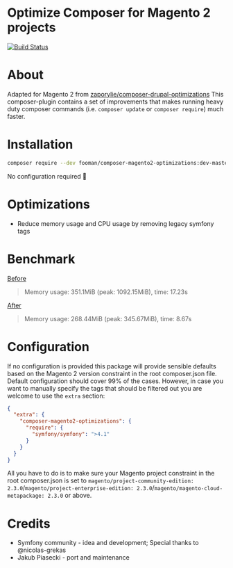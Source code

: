 Optimize Composer for Magento 2 projects
====
[![Build Status](https://travis-ci.org/fooman/composer-magento2-optimizations.svg?branch=master)](https://travis-ci.org/fooman/composer-magento2-optimizations)

# About
Adapted for Magento 2 from [zaporylie/composer-drupal-optimizations](https://github.com/zaporylie/composer-drupal-optimizations)
This composer-plugin contains a set of improvements that makes running heavy duty composer commands (i.e. `composer update` or `composer require`) much faster.

# Installation

```bash
composer require --dev fooman/composer-magento2-optimizations:dev-master
```

No configuration required 🎊

# Optimizations

- Reduce memory usage and CPU usage by removing legacy symfony tags

# Benchmark

[Before](https://travis-ci.org/fooman/composer-magento2-optimizations/jobs/544611808#L1190)
> Memory usage: 351.1MiB (peak: 1092.15MiB), time: 17.23s

[After](https://travis-ci.org/fooman/composer-magento2-optimizations/jobs/544611808#L1210)
> Memory usage: 268.44MiB (peak: 345.67MiB), time: 8.67s

# Configuration

If no configuration is provided this package will provide sensible defaults based on the Magento 2 version constraint in the root composer.json
file. Default configuration should cover 99% of the cases. However, in case you want to manually specify the tags
that should be filtered out you are welcome to use the `extra` section:

```json
{
  "extra": {
    "composer-magento2-optimizations": {
      "require": {
        "symfony/symfony": ">4.1"
      }
    }
  }
}
```

All you have to do is to make sure your Magento project constraint in the root composer.json is set to `magento/project-community-edition: 2.3.0`/`magento/project-enterprise-edition: 2.3.0`/`magento/magento-cloud-metapackage: 2.3.0` or above.

# Credits

- Symfony community - idea and development; Special thanks to @nicolas-grekas
- Jakub Piasecki - port and maintenance
